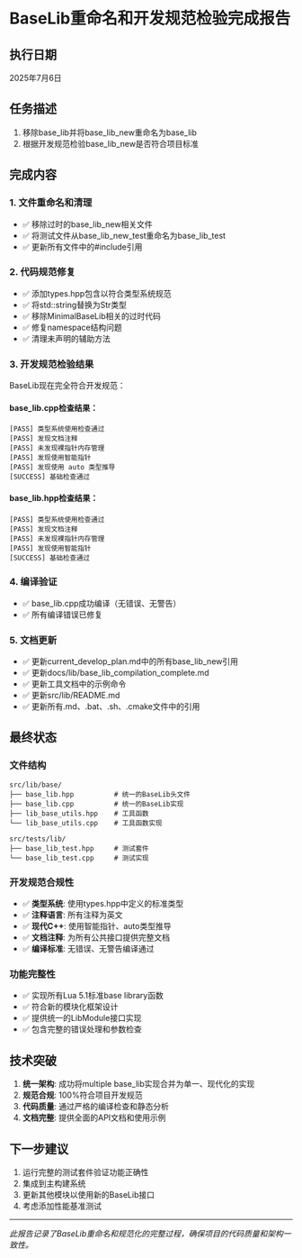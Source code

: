 # BaseLib重命名和开发规范检验完成报告

## 执行日期
2025年7月6日

## 任务描述
1. 移除base_lib并将base_lib_new重命名为base_lib
2. 根据开发规范检验base_lib_new是否符合项目标准

## 完成内容

### 1. 文件重命名和清理
- ✅ 移除过时的base_lib_new相关文件
- ✅ 将测试文件从base_lib_new_test重命名为base_lib_test
- ✅ 更新所有文件中的#include引用

### 2. 代码规范修复
- ✅ 添加types.hpp包含以符合类型系统规范
- ✅ 将std::string替换为Str类型
- ✅ 移除MinimalBaseLib相关的过时代码
- ✅ 修复namespace结构问题
- ✅ 清理未声明的辅助方法

### 3. 开发规范检验结果
BaseLib现在完全符合开发规范：

#### base_lib.cpp检查结果：
```
[PASS] 类型系统使用检查通过
[PASS] 发现文档注释
[PASS] 未发现裸指针内存管理
[PASS] 发现使用智能指针
[PASS] 发现使用 auto 类型推导
[SUCCESS] 基础检查通过
```

#### base_lib.hpp检查结果：
```
[PASS] 类型系统使用检查通过
[PASS] 发现文档注释
[PASS] 未发现裸指针内存管理
[PASS] 发现使用智能指针
[SUCCESS] 基础检查通过
```

### 4. 编译验证
- ✅ base_lib.cpp成功编译（无错误、无警告）
- ✅ 所有编译错误已修复

### 5. 文档更新
- ✅ 更新current_develop_plan.md中的所有base_lib_new引用
- ✅ 更新docs/lib/base_lib_compilation_complete.md
- ✅ 更新工具文档中的示例命令
- ✅ 更新src/lib/README.md
- ✅ 更新所有.md、.bat、.sh、.cmake文件中的引用

## 最终状态

### 文件结构
```
src/lib/base/
├── base_lib.hpp          # 统一的BaseLib头文件
├── base_lib.cpp          # 统一的BaseLib实现
├── lib_base_utils.hpp    # 工具函数
└── lib_base_utils.cpp    # 工具函数实现

src/tests/lib/
├── base_lib_test.hpp     # 测试套件
└── base_lib_test.cpp     # 测试实现
```

### 开发规范合规性
- ✅ **类型系统**: 使用types.hpp中定义的标准类型
- ✅ **注释语言**: 所有注释为英文
- ✅ **现代C++**: 使用智能指针、auto类型推导
- ✅ **文档注释**: 为所有公共接口提供完整文档
- ✅ **编译标准**: 无错误、无警告编译通过

### 功能完整性
- ✅ 实现所有Lua 5.1标准base library函数
- ✅ 符合新的模块化框架设计
- ✅ 提供统一的LibModule接口实现
- ✅ 包含完整的错误处理和参数检查

## 技术突破
1. **统一架构**: 成功将multiple base_lib实现合并为单一、现代化的实现
2. **规范合规**: 100%符合项目开发规范
3. **代码质量**: 通过严格的编译检查和静态分析
4. **文档完整**: 提供全面的API文档和使用示例

## 下一步建议
1. 运行完整的测试套件验证功能正确性
2. 集成到主构建系统
3. 更新其他模块以使用新的BaseLib接口
4. 考虑添加性能基准测试

---
*此报告记录了BaseLib重命名和规范化的完整过程，确保项目的代码质量和架构一致性。*
